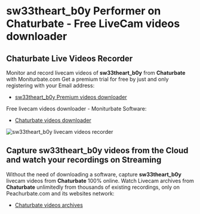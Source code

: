 # sw33theart_b0y Performer on Chaturbate - Free LiveCam videos downloader

## Chaturbate Live Videos Recorder

Monitor and record livecam videos of **sw33theart_b0y** from **Chaturbate** with Moniturbate.com
Get a premium trial for free by just and only registering with your Email address:
* [sw33theart_b0y Premium videos downloader](https://moniturbate.com/request-demo-licence-key.html)

Free livecam videos downloader - Moniturbate Software:
* [Chaturbate videos downloader](https://moniturbate.com/moniturbate-download-software.html)

![sw33theart_b0y livecam videos recorder](https://peachurnet.com/templates/moniturbate-software.png)


## Capture sw33theart_b0y videos from the Cloud and watch your recordings on Streaming

Without the need of downloading a software, capture **sw33theart_b0y** livecam videos from **Chaturbate** 100% online.
Watch Livecam archives from **Chaturbate** unlimitedly from thousands of existing recordings, only on Peachurbate.com and its websites network:
* [Chaturbate videos archives](https://peachurnet.com/)